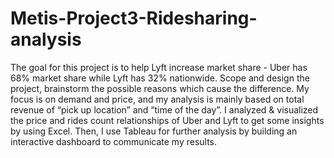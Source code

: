 # Metis-Project3-Ridesharing-analysis
The goal for this project is to help Lyft increase market share - Uber has 68% market share while Lyft has 32% nationwide. Scope and design the project, brainstorm the possible reasons which cause the difference. My focus is on demand and price, and my analysis is mainly based on total revenue of “pick up location” and “time of the day”. I analyzed & visualized the price and rides count relationships of Uber and Lyft to get some insights by using Excel. Then, I use Tableau for further analysis by building an interactive dashboard to communicate my results. 
